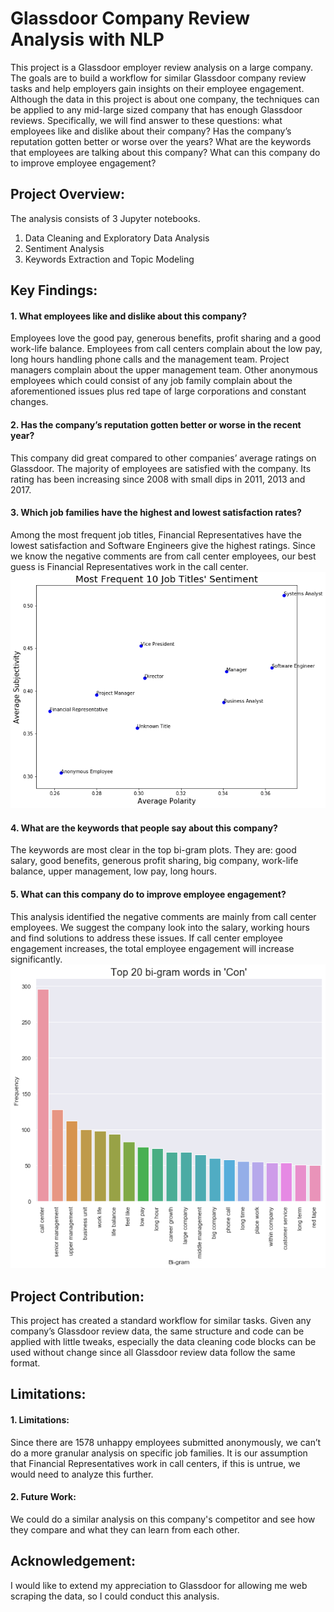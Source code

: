 # Glassdoor Company Review Analysis with NLP

This project is a Glassdoor employer review analysis on a large company. The goals are to build a workflow for similar Glassdoor company review tasks and help employers gain insights on their employee engagement. Although the data in this project is about one company, the techniques can be applied to any mid-large sized company that has enough Glassdoor reviews. Specifically, we will find answer to these questions: what employees like and dislike about their company? Has the company’s reputation gotten better or worse over the years? What are the keywords that employees are talking about this company? What can this company do to improve employee engagement?


## Project Overview:
The analysis consists of 3 Jupyter notebooks.
1. Data Cleaning and Exploratory Data Analysis<br>
2. Sentiment Analysis<br>
3. Keywords Extraction and Topic Modeling<br>


## Key Findings:
#### 1. What employees like and dislike about this company?<br>
Employees love the good pay, generous benefits, profit sharing and a good work-life balance. Employees from call centers complain about the low pay, long hours handling phone calls and the management team. Project managers complain about the upper management team. Other anonymous employees which could consist of any job family complain about the aforementioned issues plus red tape of large corporations and constant changes.
#### 2. Has the company’s reputation gotten better or worse in the recent year?<br>
This company did great compared to other companies’ average ratings on Glassdoor. The majority of employees are satisfied with the company. Its rating has been increasing since 2008 with small dips in 2011, 2013 and 2017.
#### 3. Which job families have the highest and lowest satisfaction rates?<br>
Among the most frequent job titles, Financial Representatives have the lowest satisfaction and Software Engineers give the highest ratings. Since we know the negative comments are from call center employees, our best guess is Financial Representatives work in the call center.
![](figures/freq10_job_pol_sub.png)
#### 4. What are the keywords that people say about this company?<br>
The keywords are most clear in the top bi-gram plots. They are: good salary, good benefits, generous profit sharing, big company, work-life balance, upper management, low pay, long hours.
#### 5. What can this company do to improve employee engagement?<br>
This analysis identified the negative comments are mainly from call center employees. We suggest the company look into the salary, working hours and find solutions to address these issues. If call center employee engagement increases, the total employee engagement will increase significantly.
![](figures/top20_bigram_con.png)

## Project Contribution:
This project has created a standard workflow for similar tasks. Given any company’s Glassdoor review data, the same structure and code can be applied with little tweaks, especially the data cleaning code blocks can be used without change since all Glassdoor review data follow the same format.


## Limitations:
#### 1. Limitations: <br>
Since there are 1578 unhappy employees submitted anonymously, we can’t do a more granular analysis on specific job families. It is our assumption that Financial Representatives work in call centers, if this is untrue, we would need to analyze this further.
#### 2. Future Work: <br>
We could do a similar analysis on this company's competitor and see how they compare and what they can learn from each other.

## Acknowledgement:
I would like to extend my appreciation to Glassdoor for allowing me web scraping the data, so I could conduct this analysis. 
